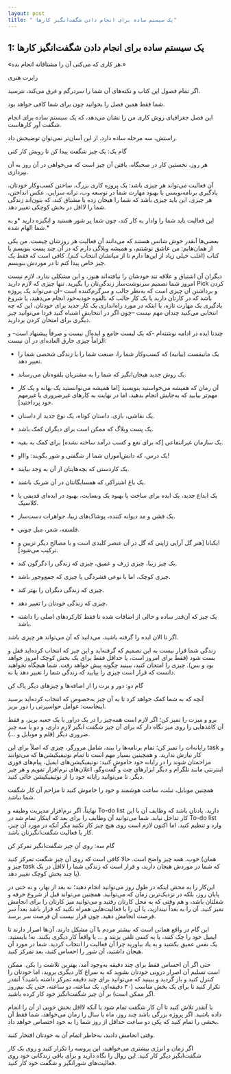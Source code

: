 ```yaml
---
layout: post
title: " یک سیستم ساده برای انجام دادن شگفت‌انگیز کارها"
---
```


1: یک سیستم ساده برای انجام دادن شگفت‌انگیز کارها
-------------------------------------------------

«هر کاری که می‌کنی آن را مشتاقانه انجام بده.»

رابرت هنری

اگر تمام فصول این کتاب و نکته‌های آن شما را سردرگم و غرق می‌کند، نترسید.

شما فقط همین فصل را بخوانید چون برای شما کافی خواهد بود.

این فصل جغرافیای روش کاری من را نشان می‌دهد، که یک سیستم ساده برای انجام
شگفت آور کارهاست.

راستش، سه مرحله ساده دارد. از این آسان‌تر نمی‌توان توضیحش داد.

گام یک: یک چیز شگفت پیدا کن تا رویش کار کنی

هر روز، نخستین کار در صحبگاه، یافتن آن چیز است که می‌خواهی در آن روز به
آن بپردازی.

آن فعالیت می‌تواند هر چیزی باشد: یک پروزه کاری بزرگ، ساختن کسب‌وکار
خودتان، یادگیری برنامه‌نویسی یا بهبود مهارت شما در توسعه وب، ترانه
سرایی، عکس انداختن، هر چیزی. این باید چیزی باشد که شما را هیجان زده یا
مشتاق کند، که بتون‌اند زندگی شما را لااقل در بخش کوچکی تغییر دهد.

این فعالیت باید شما را وادار به کار کند، چون شما پر شور هستید و انگیزه
دارید \*و به شما الهام شده.\*

بعضی‌ها آنقدر خوش شانس هستند که می‌دانند آن فعالیت هر روزشان چیست. من
یکی از همان‌هایم: من عاشق نوشتنم، و همیشه وبلاگی دارم که در آن چند پست
بنویسم یا کتاب (اغلب خیلی زیاد از این‌ها دارم تا از میانشان انتخاب کنم).
کافی است که فقط یک چیز خاص پیدا کنم تا در موردش بنویسم.

دیگران آن اشتیاق و علاقه تند خودشان را نیافته‌اند هنوز، و این مشکلی
ندارد. لازم نیست امروز شما تصمیم سرنوشت‌ساز زندگی‌تان را بگیرید. تنها
چیزی که لازم دارید Pick کردن و برداشتن آن چیزی است که به‌نظر جالب و
سرگرم‌کننده است –آن می‌تواند یک پروژه باشد که در کارتان دارید یا یک کار
جالب که بالقوه خودبه‌خود انجام می‌دهید، یا شروع یادگیری یک مهارت تازه،
یا اینکه در مورد راه‌اندازی یک کار جدید برای خودتان. این که چه انتخابی
می‌کنید چندان مهم نیست –چون اگر در انتخابش اشتباه کنید فردا می‌توانید
چیز دیگری برای امتحان کردن بردارید.

چندتا ایده در ادامه نوشته‌ام -که یک لیست جامع و ایده‌آل نیست و صرفاً
پیشنهاد است- و الزاماً چیزی خارق العاده‌ای در آن نیست:

- یک مانیفست (بیانیه) که کسب‌وکار شما را، صنعت شما را یا زندگی شخصی شما
را تغییر دهد.

- یک روش جدید هیجان‌انگیز که شما را به مشتریان بلقوه‌تان می‌رساند.

- آن رمان که همیشه می‌خواستید بنویسید \[اما همیشه می‌توانستید یک بهانه و
یک کار مهم‌تر بیابید که به‌جایش انجام بدهید، اما در نهایت به کارهای
غیرضروری یا غیرمهم خود پرداختید\].

- یک نقاشی، بازی، داستان کوتاه، یک نوع جدید از داستان.

- یک پست وبلاگ که ممکن است برای دیگران کمک باشد.

- یک سازمان غیرانتفاعی \[که برای نفع و کسب درآمد ساخته نشده\] برای کمک
به بقیه.

- یک درس، که دانش‌آموزان شما از شگفتی و شور بگویند: واااو!

- یک کاردستی که بچه‌هایتان از آن به وَجد بیایند.

- یک باغ اشتراکی که همسایگانتان در آن شریک باشند.

- یک ابداع جدید، یک ایده برای ساخت یا بهبود یک وبسایت، بهبود در ایده‌ای
قدیمی یا کلاسیک.

- یک فشن و مد دیوانه کننده، پوشاک‌های زیبا، جواهرات دست‌ساز.

- فلسفه، شعر، مبل چوبی.

- ایکبانا \[هنر گل آرایی ژاپنی که گل در آن عنصر کلیدی است و با مصالح
دیگر تزیین و ترکیب می‌شود\].

- یک چیز زیبا، چیزی ژرف و عمیق، چیزی که زندگی را دگرگون کند.

- چیزی کوچک، اما با نوعی فشردگی یا چیزی که جمع‌وجور باشد.

- چیزی که زندگی دیگران را بهتر کند.

- چیزی که زندگی خودتان را تغییر دهد.

- یک چیز که آن‌قدر ساده و خالی از اضافات شده تا فقط کارکردهای اصلی را
داشته باشد.

اگر تا الان ایده را گرفته باشید، می‌دانید که آن می‌تواند هر چیزی باشد.

زندگی شما قرار نیست به این تصمیم که گرفته‌اید و این چیز که انتخاب
کرده‌اید قفل و بست شود (فقط برای امروز است، یا حداقل فقط برای یک بخش
کوچک امروز خواهد بود و بس). چیزی را امتحان کنید، ببینید چگونه پیش خواهد
رفت. شما هیچگاه نخواهید دانست که قرار است چیزی را بیابید که زندگی شما را
تغییر دهد یا نه.

گام دو: دور و برت را از اضافه‌ها و چیزهای دیگر پاک کن

آنچه که به شما کمک خواهد کرد تا به آن چیز به‌خصوص که انتخاب کرده‌اید
برسید اینجاست: عوامل حواسپرتی را دور بریز.

برو و میزت را تمیز کن؛ اگر لازم است همه‌چیز را در یک دراور یا یک جعبه
بریز، و فقط آن کاغذهایی را روی میز نگاه دار که برای آن چیز شگفت انگیز
لازم داری، و دو یا سه چیز ضروری دیگر (قلم و موبایل و ...).

رایانه‌ات را تمیز کن؛ تمام برنامه‌ها را ببند، شامل مرورگر، چیزی که اصلاً
برای این task و کار نیازش ندارید. و همچینین بسیار مهم است تا تمام
نوتیفیکیشن‌ها که می‌توانند مزاحمتان شوند را در رایانه خود خاموش کنید:
نوتیفیکیشن‌های ایمیل، پیام‌های فوری اینترنتی مانند تلگرام و دیگر
ابزارهای چت و گفت‌وگو، اعلان‌های نرم‌افزار تقویم و هر چیز دیگر. تا
می‌توانید رایانه خود را از نوتیفیکیشن خالی کنید.

همچنین موبایل، تبلت، ساعت هوشمند و خود را خاموش کنید تا مزاحم آن کار
شگفت شما نباشد.

نهایتاً، اگر نرم‌افزار مدیریت وظیفه و To-do list دارید، یادتان باشد که
وظایف آن با این کار تداخل نیابد. شما می‌توانید آن وظایف را برای بعد که
اینکار تمام شد در To-do list وارد و تنظیم کنید. اما اکنون لازم است روی
هیچ چیز کار نکنید مگر آنکه در مورد آن چیز، کار یا فعالیت شگفت‌انگیزتان
باشد.

گام سه: روی آن چیز شگفت‌انگیز تمرکز کن

خوب، همه چیز واضح است. حالا کافی است که روی آن چیزِ شگفت تمرکز کنید
(همان چیز و task که شما در موردش هیجان دارید، و قرار است که زندگی شما را
لااقل در یک یا چند بخش کوچک تغییر دهد).

این‌کار را به محض اینکه در طول روز می‌توانید انجام دهید؛ نه بعد از نهار،
و نه حتی در پایان روز، بلکه در نزدیک‌ترین زمان که می‌توانید. همچنین
می‌تواند قبل از شروع حرفه و شغلتان باشد، و هم وقتی که به محل کارتان
رفتید و می‌توانید میز کارتان را برای انجامش تمیز کنید. آن را به بعداً
نیندازید، یا آن را با فعالیت‌هایی همراه نکنید که قرار باشد بعداً سر فرصت
انجامش دهید. چون قرار نیست آن فرصت سر برسد.

این گام در واقع همانی است که بیشتر مردم با آن مشکل دارند. آن‌ها اصرار
دارند تا ایمیل خود را چک کنند، یا به کسی تلفن بزنند و ... یا واقعاً کار
دیگری بکنند. نه! بایستید. یک نفس عمیق بکشید و به یاد بیاورید چرا آن
فعالیت را انتخاب کردید. شما در مورد آن هیجان داشتید، آن شور را احساس
کنید، بعد تمرکز کنید.

حتی اگر آن احساس فقط برای چند دقیقه به‌وجود آمد، بهترین تلاشت را بکن.
ممکن است تسلیم آن اصرار درونی خودتان بشوید که به سراغ کار دیگری بروید،
اما خودتان را کنترل کنید و باز گردید و ببینید که می‌توانید برای چند
دقیقه تمرکز داشته باشید؟ آنقدر تکرار کنید تا برای یک بخش مناسب (۳۰
دقیقه‌ای، یک ساعته، دو ساعته، حتی یک نیم‌روز اگر ممکن است) بر آن چیز
شگفت‌انگیز خود کار کرده باشید.

یا آنقدر تلاش کنید تا آن کار شگفت تمام شود یا آنکه لااقل بخش خوبی از آن
را انجام داده باشید. اگر پروژه بزرگی باشد چند روز، ماه یا سال را زمان
می‌خواهد، شما فقط آن بخشی را تمام کنید که یکی دو ساعت حداقل از روز شما
را به خود اختصاص خواهد داد.

وقتی انجامش دادید، به‌خاطر اتمام آن به خودتان افتخار کنید.

اگر زمان و انرژی بیشتری می‌خواهید، این پروسه را تکرار کنید و روی یک کار
شگفت‌انگیز دیگر کار کنید. این روال را نگاه دارید و برای باقی زندگانی خود
روی فعالیت‌های شورانگیز و شگفت خود کار کنید.
